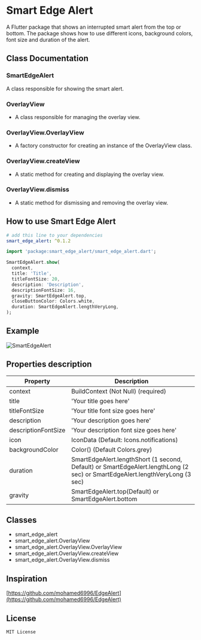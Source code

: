 # Smart Edge Alert

A Flutter package that shows an interrupted smart alert from the top or bottom. The package shows how to use different icons, background colors, font size and duration of the alert.

## Class Documentation

### SmartEdgeAlert
A class responsible for showing the smart alert.


### OverlayView
- A class responsible for managing the overlay view.

### OverlayView.OverlayView
- A factory constructor for creating an instance of the OverlayView class.

### OverlayView.createView
- A static method for creating and displaying the overlay view.

### OverlayView.dismiss
- A static method for dismissing and removing the overlay view.

## How to use Smart Edge Alert

```yaml
# add this line to your dependencies
smart_edge_alert: ^0.1.2
```

```dart
import 'package:smart_edge_alert/smart_edge_alert.dart';
```

```dart
SmartEdgeAlert.show(
  context,
  title: 'Title',
  titleFontSize: 20,
  description: 'Description',
  descriptionFontSize: 16,
  gravity: SmartEdgeAlert.top,
  closeButtonColor: Colors.white,
  duration: SmartEdgeAlert.lengthVeryLong,
);
```

## Example

![SmartEdgeAlert](https://github.com/fenicfelix/smart_edge_alert/blob/main/screenshots/GIF.gif)

## Properties description

Property | Description
--------|------------
context | BuildContext (Not Null) (required)
title   | 'Your title goes here'
titleFontSize   | 'Your title font size goes here'
description   | 'Your description goes here'
descriptionFontSize   | 'Your description font size goes here'
icon    | IconData (Default: Icons.notifications)
backgroundColor | Color() (Default Colors.grey)
duration| SmartEdgeAlert.lengthShort (1 second, Default) or SmartEdgeAlert.lengthLong (2 sec) or SmartEdgeAlert.lengthVeryLong (3 sec)
gravity | SmartEdgeAlert.top(Default) or SmartEdgeAlert.bottom

## Classes

- smart_edge_alert
- smart_edge_alert.OverlayView
- smart_edge_alert.OverlayView.OverlayView
- smart_edge_alert.OverlayView.createView
- smart_edge_alert.OverlayView.dismiss

## Inspiration 

[https://github.com/mohamed6996/EdgeAlert](https://github.com/mohamed6996/EdgeAlert)

## License

    MIT License
